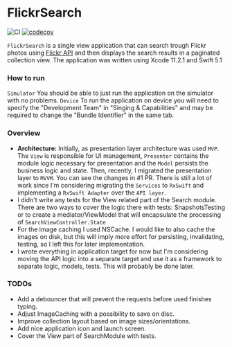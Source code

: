 # FlickrSearch
![CI](https://github.com/lexorus/flickr-search/workflows/CI/badge.svg) [![codecov](https://codecov.io/gh/lexorus/flickr-search/branch/master/graph/badge.svg)](https://codecov.io/gh/lexorus/flickr-search)

`FlickrSearch` is a single view application that can search trough Flickr photos using [Flickr API](https://www.flickr.com/services/api) and then displays the search results in a paginated collection view.
The application was written using Xcode 11.2.1 and Swift 5.1

### How to run
`Simulator`
You should be able to just run the application on the simulator with no problems.
`Device`
To run the application on device you will need to specify the "Development Team" in "Singing & Capabilities" and may be required to change the "Bundle Identifier" in the same tab.

### Overview

* **Architecture:** Initially, as presentation layer architecture was used `MVP`. The `View` is responsible for UI management, `Presenter` contains the module logic necessary for presentation and the `Model` persists the business logic and state. Then, recently, I migrated the presentation layer to `MVVM`. You can see the changes in #1 PR. There is still a lot of work since I'm considering migrating the `Services` to `RxSwift` and implementing a `RxSwift Adapter` over the `API layer`.
* I didn't write any tests for the View related part of the Search module. There are two ways to cover the logic there with tests: SnapshotsTesting or to create a mediator/ViewModel that will encapsulate the processing of `SearchViewController.State`
* For the image caching I used NSCache. I would like to also cache the images on disk, but this will imply more effort for persisting, invalidating, testing, so I left this for later implementation.
* I wrote everything in application target for now but I'm considering moving the API logic into a separate target and use it as a framework to separate logic, models, tests. This will probably be done later.

### TODOs
* Add a debouncer that will prevent the requests before used finishes typing.
* Adjust ImageCaching with a possibility to save on disc.
* Improve collection layout based on image sizes/orientations.
* Add nice application icon and launch screen.
* Cover the View part of SearchModule with tests.
